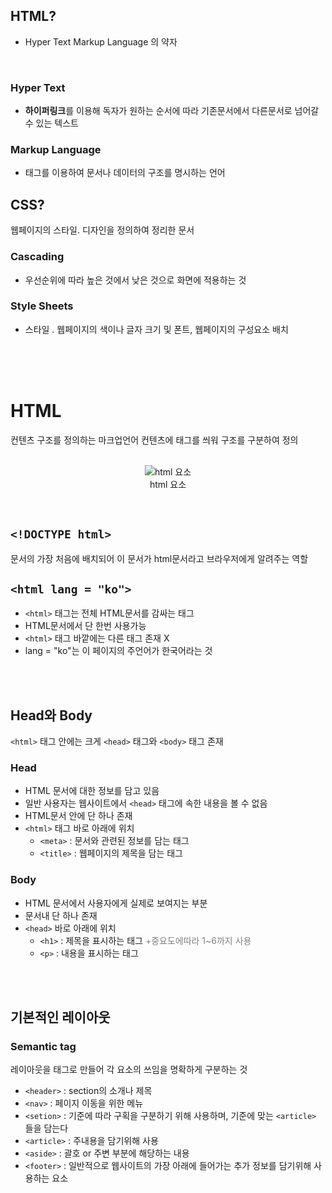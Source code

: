 ## HTML?
* Hyper Text Markup Language 의 약자
<br/>

### Hyper Text
* **하이퍼링크**를 이용해 독자가 원하는 순서에 따라 기존문서에서 다른문서로 넘어갈 수 있는 텍스트
### Markup Language
* 태그를 이용하여 문서나 데이터의 구조를 명시하는 언어

## CSS?
웹페이지의 스타일. 디자인을 정의하여 정리한 문서 <br>

### Cascading
* 우선순위에 따라 높은 것에서 낮은 것으로 화면에 적용하는 것
### Style Sheets
* 스타일 . 웹페이지의 색이나 글자 크기 및 폰트, 웹페이지의 구성요소 배치
<br/>
<br/>
<br/>

# HTML
컨텐츠 구조를 정의하는 마크업언어
컨텐츠에 태그를 씌워 구조를 구분하여 정의
<br/>
<br/>

<p align="center">
  <img src="https://wikimedia.org/api/rest_v1/media/math/render/svg/9b19f2818482c6618c82e23b4e6a5a3a4d94c57d" alt="html 요소">
<br>
html 요소
</p>
<br>

`<!DOCTYPE html>`
-----
문서의 가장 처음에 배치되어 이 문서가 html문서라고 브라우저에게 알려주는 역할

`<html lang = "ko">`
-----
* `<html>` 태그는 전체 HTML문서를 감싸는 태그
* HTML문서에서 단 한번 사용가능
* `<html>` 태그 바깥에는 다른 태그 존재 X
* lang = "ko"는 이 페이지의 주언어가 한국어라는 것
<br>
<br>

## Head와 Body
`<html>` 태그 안에는 크게 `<head>` 태그와 `<body>` 태그 존재

### Head
* HTML 문서에 대한 정보를 담고 있음
* 일반 사용자는 웹사이트에서 `<head>` 태그에 속한 내용을 볼 수 없음
* HTML문서 안에 단 하나 존재
* `<html>` 태그 바로 아래에 위치
  * `<meta>` : 문서와 관련된 정보를 담는 태그
   * `<title>` : 웹페이지의 제목을 담는 태그

### Body
* HTML 문서에서 사용자에게 실제로 보여지는 부분
* 문서내 단 하나 존재
* `<head>` 바로 아래에 위치
  * `<h1>` : 제목을 표시하는 태그 <span style="color:#808080"> +중요도에따라 1~6까지 사용</span>
  * `<p>` : 내용을 표시하는 태그
<br>
<br>

## 기본적인 레이아웃
### Semantic tag
레이아웃을 태그로 만들어 각 요소의 쓰임을 명확하게 구분하는 것

* `<header>` : section의 소개나 제목
* `<nav>` : 페이지 이동을 위한 메뉴
* `<setion>` : 기준에 따라 구획을 구분하기 위해 사용하며, 기준에 맞는 `<article>` 들을 담는다
* `<article>` : 주내용을 담기위해 사용
* `<aside>` : 괄호 or 주변 부분에 해당하는 내용
* `<footer>` : 일반적으로 웹사이트의 가장 아래에 들어가는 추가 정보를 담기위해 사용하는 요소